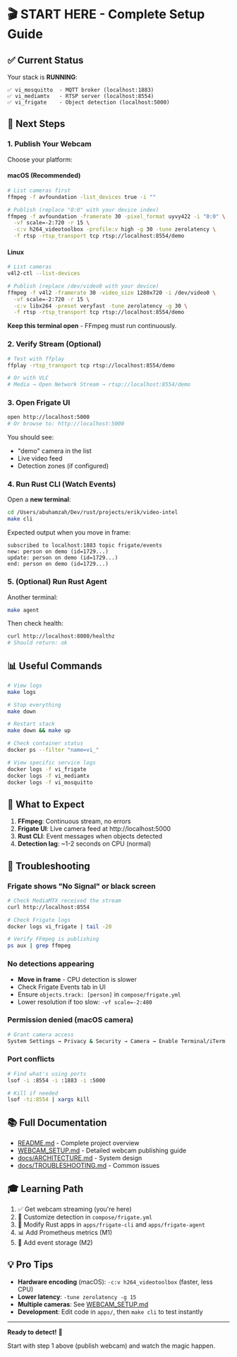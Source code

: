 # 🎬 START HERE - Complete Setup Guide

## ✅ Current Status

Your stack is **RUNNING**:
```
✅ vi_mosquitto  - MQTT broker (localhost:1883)
✅ vi_mediamtx   - RTSP server (localhost:8554)
✅ vi_frigate    - Object detection (localhost:5000)
```

## 🚀 Next Steps

### 1. Publish Your Webcam

Choose your platform:

#### macOS (Recommended)
```bash
# List cameras first
ffmpeg -f avfoundation -list_devices true -i ""

# Publish (replace "0:0" with your device index)
ffmpeg -f avfoundation -framerate 30 -pixel_format uyvy422 -i "0:0" \
  -vf scale=-2:720 -r 15 \
  -c:v h264_videotoolbox -profile:v high -g 30 -tune zerolatency \
  -f rtsp -rtsp_transport tcp rtsp://localhost:8554/demo
```

#### Linux
```bash
# List cameras
v4l2-ctl --list-devices

# Publish (replace /dev/video0 with your device)
ffmpeg -f v4l2 -framerate 30 -video_size 1280x720 -i /dev/video0 \
  -vf scale=-2:720 -r 15 \
  -c:v libx264 -preset veryfast -tune zerolatency -g 30 \
  -f rtsp -rtsp_transport tcp rtsp://localhost:8554/demo
```

**Keep this terminal open** - FFmpeg must run continuously.

### 2. Verify Stream (Optional)

```bash
# Test with ffplay
ffplay -rtsp_transport tcp rtsp://localhost:8554/demo

# Or with VLC
# Media → Open Network Stream → rtsp://localhost:8554/demo
```

### 3. Open Frigate UI

```bash
open http://localhost:5000
# Or browse to: http://localhost:5000
```

You should see:
- "demo" camera in the list
- Live video feed
- Detection zones (if configured)

### 4. Run Rust CLI (Watch Events)

Open a **new terminal**:

```bash
cd /Users/abuhamzah/Dev/rust/projects/erik/video-intel
make cli
```

Expected output when you move in frame:
```
subscribed to localhost:1883 topic frigate/events
new: person on demo (id=1729...)
update: person on demo (id=1729...)
end: person on demo (id=1729...)
```

### 5. (Optional) Run Rust Agent

Another terminal:

```bash
make agent
```

Then check health:
```bash
curl http://localhost:8080/healthz
# Should return: ok
```

## 📊 Useful Commands

```bash
# View logs
make logs

# Stop everything
make down

# Restart stack
make down && make up

# Check container status
docker ps --filter "name=vi_"

# View specific service logs
docker logs -f vi_frigate
docker logs -f vi_mediamtx
docker logs -f vi_mosquitto
```

## 🎯 What to Expect

1. **FFmpeg**: Continuous stream, no errors
2. **Frigate UI**: Live camera feed at http://localhost:5000
3. **Rust CLI**: Event messages when objects detected
4. **Detection lag**: ~1-2 seconds on CPU (normal)

## 🐛 Troubleshooting

### Frigate shows "No Signal" or black screen
```bash
# Check MediaMTX received the stream
curl http://localhost:8554

# Check Frigate logs
docker logs vi_frigate | tail -20

# Verify FFmpeg is publishing
ps aux | grep ffmpeg
```

### No detections appearing
- **Move in frame** - CPU detection is slower
- Check Frigate Events tab in UI
- Ensure `objects.track: [person]` in `compose/frigate.yml`
- Lower resolution if too slow: `-vf scale=-2:480`

### Permission denied (macOS camera)
```bash
# Grant camera access
System Settings → Privacy & Security → Camera → Enable Terminal/iTerm
```

### Port conflicts
```bash
# Find what's using ports
lsof -i :8554 -i :1883 -i :5000

# Kill if needed
lsof -ti:8554 | xargs kill
```

## 📚 Full Documentation

- [README.md](README.md) - Complete project overview
- [WEBCAM_SETUP.md](WEBCAM_SETUP.md) - Detailed webcam publishing guide
- [docs/ARCHITECTURE.md](docs/ARCHITECTURE.md) - System design
- [docs/TROUBLESHOOTING.md](docs/TROUBLESHOOTING.md) - Common issues

## 🎓 Learning Path

1. ✅ Get webcam streaming (you're here)
2. 📝 Customize detection in `compose/frigate.yml`
3. 🦀 Modify Rust apps in `apps/frigate-cli` and `apps/frigate-agent`
4. 📊 Add Prometheus metrics (M1)
5. 💾 Add event storage (M2)

## 💡 Pro Tips

- **Hardware encoding** (macOS): `-c:v h264_videotoolbox` (faster, less CPU)
- **Lower latency**: `-tune zerolatency -g 15`
- **Multiple cameras**: See [WEBCAM_SETUP.md](WEBCAM_SETUP.md#advanced-multiple-cameras)
- **Development**: Edit code in `apps/`, then `make cli` to test instantly

---

**Ready to detect!** 🚀

Start with step 1 above (publish webcam) and watch the magic happen.
